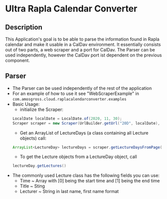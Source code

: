 # Ultra Rapla Calendar Converter

## Description
This Application's goal is to be able to parse the information found in Rapla calendar and make it usable in a CalDav environment.
It essentially consists out of two parts, a web scraper and a port for CalDav. The Parser can be used independently, however the CalDav port ist dependent on the previous component.
## Parser
- The Parser can be used independently of the rest of the application
- For an example of how to use it see "WebScraperExample" in ``com.amosgross.cloud.raplacalendarconverter.examples``
- Basic Usage:
    - initialize the Scraper:
    ```java
    LocalDate localDate = LocalDate.of(2020, 11, 30);
    Scraper scraper = new Scraper(UrlBuilder.getUrl("20D", localDate), localDate);
    ```
    - Get an ArrayList of LectureDays (a class containing all Lecture objects) call:
    ```java
    ArrayList<LectureDay> lectureDays = scraper.getLectureDaysFromPage();
    ```
    - To get the Lecture objects from a LectureDay object, call 
    ```java
    lectureDay.getLectures()
    ```
- The commonly used Lecture class has the following fields you can use:
    - Time ~ Array with [0] being the start time and [1] being the end time
    - Title ~ Sting
    - Lecturer ~ String in last name, first name format